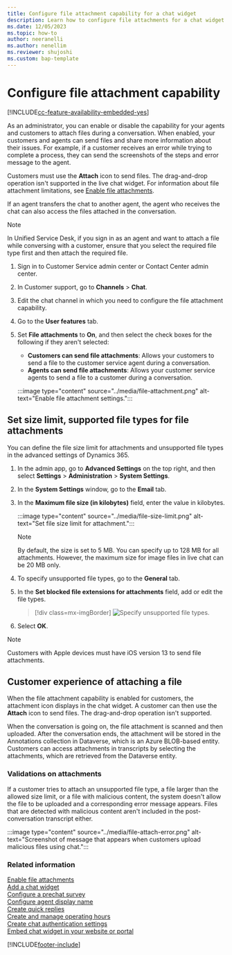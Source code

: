 ```yaml
---
title: Configure file attachment capability for a chat widget
description: Learn how to configure file attachments for a chat widget in Omnichannel for Customer Service.
ms.date: 12/05/2023
ms.topic: how-to
author: neeranelli
ms.author: nenellim
ms.reviewer: shujoshi
ms.custom: bap-template
---
```


# Configure file attachment capability

[!INCLUDE[cc-feature-availability-embedded-yes](../../includes/cc-feature-availability-embedded-yes.md)]


As an administrator, you can enable or disable the capability for your agents and customers to attach files during a conversation. When enabled, your customers and agents can send files and share more information about their issues. For example, if a customer receives an error while trying to complete a process, they can send the screenshots of the steps and error message to the agent.

Customers must use the **Attach** icon to send files. The drag-and-drop operation isn't supported in the live chat widget. For information about file attachment limitations, see [Enable file attachments](enable-file-attachments.md).

If an agent transfers the chat to another agent, the agent who receives the chat can also access the files attached in the conversation.

> [!NOTE]
> In Unified Service Desk, if you sign in as an agent and want to attach a file while conversing with a customer, ensure that you select the required file type first and then attach the required file.

1. Sign in to Customer Service admin center or Contact Center admin center.

1. In Customer support, go to **Channels** > **Chat**.

1. Edit the chat channel in which you need to configure the file attachment capability.

1. Go to the **User features** tab.

1. Set **File attachments** to **On**, and then select the check boxes for the following if they aren't selected:

    - **Customers can send file attachments**: Allows your customers to send a file to the customer service agent during a conversation.
    - **Agents can send file attachments**: Allows your customer service agents to send a file to a customer during a conversation.

    :::image type="content" source="../media/file-attachment.png" alt-text="Enable file attachment settings.":::

## Set size limit, supported file types for file attachments

You can define the file size limit for attachments and unsupported file types in the advanced settings of Dynamics 365.

1. In the admin app, go to **Advanced Settings** on the top right, and then select **Settings** > **Administration** > **System Settings**.

2. In the **System Settings** window, go to the **Email** tab.

3. In the **Maximum file size (in kilobytes)** field, enter the value in kilobytes.

    :::image type="content" source="../media/file-size-limit.png" alt-text="Set file size limit for attachment.":::

   > [!NOTE]
   > By default, the size is set to 5 MB. You can specify up to 128 MB for all attachments. However, the maximum size for image files in live chat can be 20 MB only.

4. To specify unsupported file types, go to the **General** tab.

5. In the **Set blocked file extensions for attachments** field, add or edit the file types.

    > [!div class=mx-imgBorder]
    > ![Specify unsupported file types.](../media/unsupported-file-types.png "Specify unsupported file types")

6. Select **OK**.

> [!NOTE]
> Customers with Apple devices must have iOS version 13 to send file attachments.

## Customer experience of attaching a file

When the file attachment capability is enabled for customers, the attachment icon displays in the chat widget. A customer can then use the **Attach** icon to send files. The drag-and-drop operation isn't supported.

When the conversation is going on, the file attachment is scanned and then uploaded. After the conversation ends, the attachment will be stored in the Annotations collection in Dataverse, which is an Azure BLOB-based entity. Customers can access attachments in transcripts by selecting the attachments, which are retrieved from the Dataverse entity.

### Validations on attachments

If a customer tries to attach an unsupported file type, a file larger than the allowed size limit, or a file with malicious content, the system doesn't allow the file to be uploaded and a corresponding error message appears. Files that are detected with malicious content aren't included in the post-conversation transcript either.

:::image type="content" source="../media/file-attach-error.png" alt-text="Screenshot of message that appears when customers upload malicious files using chat.":::

### Related information

[Enable file attachments](enable-file-attachments.md) </br>
[Add a chat widget](add-chat-widget.md) <br>
[Configure a prechat survey](configure-pre-chat-survey.md) <br>
[Configure agent display name](agent-display-name.md)<br>
[Create quick replies](create-quick-replies.md) <br>
[Create and manage operating hours](create-operating-hours.md) <br>
[Create chat authentication settings](create-chat-auth-settings.md) <br>
[Embed chat widget in your website or portal](embed-chat-widget-portal.md)


[!INCLUDE[footer-include](../../includes/footer-banner.md)]
